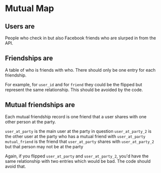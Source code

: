 # Mutual Map

## Users are

People who check in but also Facebook friends who are slurped in from the API.


## Friendships are

A table of who is friends with who. There should only be one entry for each friendship. 

For example, for `user_id` and for `friend` they could be the flipped but represent the same relationship. This should be avoided by the code.


## Mutual friendships are

Each mutual friendship record is one friend that a user shares with one other person at the party.

`user_at_party` is the main user at the party in question
`user_at_party_2` is the other user at the party who has a mutual friend with `user_at_party`
`mutual_friend` is the friend that `user_at_party` shares with `user_at_party_2` but that person may not be at the party

Again, if you flipped `user_at_party` and `user_at_party_2`, you'd have the same relationship with two entries which would be bad. The code should avoid that.
